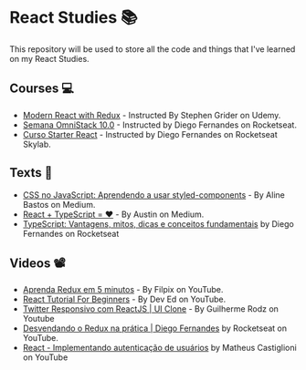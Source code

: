 # React Studies 📚

This repository will be used to store all the code and things that I've learned on my React Studies.

## Courses 💻
* [Modern React with Redux](https://www.udemy.com/course/react-redux/) - Instructed By Stephen Grider on Udemy.
* [Semana OmniStack 10.0](https://github.com/Rocketseat/semana-omnistack-10) - Instructed by Diego Fernandes on Rocketseat.
* [Curso Starter React](https://skylab.rocketseat.com.br/node/curso-react-js) - Instructed by Diego Fernandes on Rocketseat Skylab.


## Texts 📑
* [CSS no JavaScript: Aprendendo a usar styled-components](https://link.medium.com/4O9C0avA57 ) - By Aline Bastos on Medium.
* [React + TypeScript = ❤️](https://link.medium.com/5upJurRx17 ) - By Austin on Medium.
* [TypeScript: Vantagens, mitos, dicas e conceitos fundamentais](https://blog.rocketseat.com.br/typescript-vantagens-mitos-conceitos/) by Diego Fernandes on Rocketseat

## Videos 📽️
* [Aprenda Redux em 5 minutos](https://www.youtube.com/watch?v=Bg0xlUYAp0c) - By Filpix on YouTube. 
* [React Tutorial For Beginners](https://youtu.be/dGcsHMXbSOA) - By Dev Ed on YouTube.
* [Twitter Responsivo com ReactJS | UI Clone](https://www.youtube.com/watch?v=K-8z_4xvT3o) - By Guilherme Rodz on Youtube
* [Desvendando o Redux na prática | Diego Fernandes](https://www.youtube.com/watch?v=u99tNt3TZf8&list=PL85ITvJ7FLoiFHab9z1mLrbfg89dG_maJ) by Rocketseat on YouTube.
* [React - Implementando autenticação de usuários](https://www.youtube.com/watch?v=kAHVIjNZ6WI&ab_channel=MatheusCastiglioni) by 
Matheus Castiglioni on YouTube